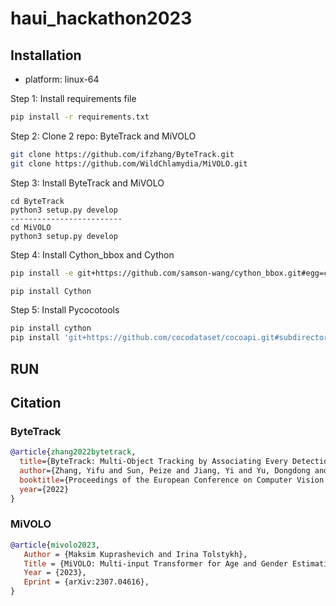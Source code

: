 # haui_hackathon2023


## Installation

- platform: linux-64

Step 1: Install requirements file

```bash
pip install -r requirements.txt
```

Step 2: Clone 2 repo: ByteTrack and MiVOLO

```bash
git clone https://github.com/ifzhang/ByteTrack.git
git clone https://github.com/WildChlamydia/MiVOLO.git
```

Step 3: Install ByteTrack and MiVOLO

```
cd ByteTrack
python3 setup.py develop
-------------------------
cd MiVOLO
python3 setup.py develop
```

Step 4: Install Cython_bbox and Cython

```bash
pip install -e git+https://github.com/samson-wang/cython_bbox.git#egg=cython-bbox

pip install Cython
```

Step 5: Install Pycocotools

```bash
pip install cython
pip install 'git+https://github.com/cocodataset/cocoapi.git#subdirectory=PythonAPI'
```

## RUN





## Citation


### ByteTrack
```bibtex
@article{zhang2022bytetrack,
  title={ByteTrack: Multi-Object Tracking by Associating Every Detection Box},
  author={Zhang, Yifu and Sun, Peize and Jiang, Yi and Yu, Dongdong and Weng, Fucheng and Yuan, Zehuan and Luo, Ping and Liu, Wenyu and Wang, Xinggang},
  booktitle={Proceedings of the European Conference on Computer Vision (ECCV)},
  year={2022}
}
```

### MiVOLO
```bibtex
@article{mivolo2023,
   Author = {Maksim Kuprashevich and Irina Tolstykh},
   Title = {MiVOLO: Multi-input Transformer for Age and Gender Estimation},
   Year = {2023},
   Eprint = {arXiv:2307.04616},
}
```